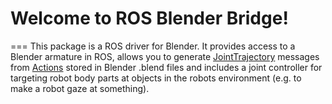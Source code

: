 # Welcome to ROS Blender Bridge!
===
This package is a ROS driver for Blender. It provides access to a Blender armature in ROS, allows you to generate [JointTrajectory](http://docs.ros.org/indigo/api/trajectory_msgs/html/msg/JointTrajectory.html) messages from [Actions](http://wiki.blender.org/index.php/Doc:2.6/Manual/Animation/Basics/Actions) stored in Blender .blend files and includes a joint controller for targeting robot body parts at objects in the robots environment (e.g. to make a robot gaze at something).


